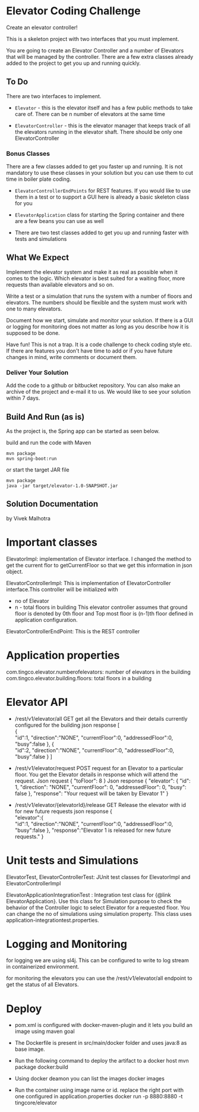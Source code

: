 # Elevator Coding Challenge

Create an elevator controller!

This is a skeleton project with two interfaces that you must implement.

You are going to create an Elevator Controller and a number of Elevators that will be managed by the controller. There are a few extra classes already added to the project to get you up and running quickly.

## To Do

There are two interfaces to implement.

 * `Elevator` - this is the elevator itself and has a few public methods to take care of. There can be n number of elevators at the same time

 * `ElevatorController` - this is the elevator manager that keeps track of all the elevators running in the elevator shaft. There should be only one ElevatorController

### Bonus Classes

There are a few classes added to get you faster up and running. It is not mandatory to use these classes in your solution but you can use them to cut time in boiler plate coding.

 * `ElevatorControllerEndPoints` for REST features. If you would like to use them in a test or to support a GUI here is already a basic skeleton class for you

 * `ElevatorApplication` class for starting the Spring container and there are a few beans you can use as well

 * There are two test classes added to get you up and running faster with tests and simulations

## What We Expect

Implement the elevator system and make it as real as possible when it comes to the logic. Which elevator is best suited for a waiting floor, more requests than available elevators and so on.

Write a test or a simulation that runs the system with a number of floors and elevators. The numbers should be flexible and the system must work with one to many elevators.

Document how we start, simulate and monitor your solution. If there is a GUI or logging for monitoring does not matter as long as you describe how it is supposed to be done.

Have fun! This is not a trap. It is a code challenge to check coding style etc. If there are features you don't have time to add or if you have future changes in mind, write comments or document them.

### Deliver Your Solution

Add the code to a github or bitbucket repository. You can also make an archive of the project and e-mail it to us. We would like to see your solution within 7 days.
 
## Build And Run (as is)

As the project is, the Spring app can be started as seen below.

build and run the code with Maven

    mvn package
    mvn spring-boot:run

or start the target JAR file 

    mvn package
    java -jar target/elevator-1.0-SNAPSHOT.jar

## Solution Documentation
by Vivek Malhotra
# Important classes
ElevatorImpl: implementation of Elevator interface. I changed the method to get the current flor to getCurrentFloor so that we get this information in json object.

ElevatorControllerImpl: This is implementation of ElevatorController interface.This controller will be initialized with
 * no of Elevator
 * n - total floors in building
This elevator controller assumes that ground floor is denoted by 0th floor and Top most floor is (n-1)th floor defined in application configuration.

ElevatorControllerEndPoint: This is the REST controller 


# Application properties
com.tingco.elevator.numberofelevators: number of elevators in the building
com.tingco.elevator.building.floors: total floors in a building

# Elevator API

* /rest/v1/elevator/all GET
get all the Elevators and their details currently configured for the building
json response
[  
   {  
      "id":1,
      "direction":"NONE",
      "currentFloor":0,
      "addressedFloor":0,
      "busy":false
   },
   {  
      "id":2,
      "direction":"NONE",
      "currentFloor":0,
      "addressedFloor":0,
      "busy":false
   }
]


* /rest/v1/elevator/request POST
request for an Elevator to a particular floor. You get the Elevator details in response which will attend the request.
Json request
{
	"toFloor": 8
}
Json response
{
    "elevator": {
        "id": 1,
        "direction": "NONE",
        "currentFloor": 0,
        "addressedFloor": 0,
        "busy": false
    },
    "response": "Your request will be taken by Elevator 1"
}

* /rest/v1/elevator/{elevatorId}/release GET
Release the elevator with id for new future requests
json response
{  
   "elevator":{  
      "id":1,
      "direction":"NONE",
      "currentFloor":0,
      "addressedFloor":0,
      "busy":false
   },
   "response":"Elevator 1 is released for new future requests."
}


# Unit tests and Simulations

ElevatorTest, ElevatorControllerTest: JUnit test classes for ElevatorImpl and ElevatorControllerImpl

ElevatorApplicationIntegrationTest : Integration test class for {@link ElevatorApplication}. Use this class for Simulation purpose to check the behavior of the Controller logic to select Elevator for a requested floor. You can change the no of simulations using simulation property. This class uses application-integrationtest.properties.

# Logging and Monitoring
for logging we are using sl4j. This can be configured to write to log stream in containerized environment.

for monitoring the elevators you can use the /rest/v1/elevator/all endpoint to get the status of all Elevators.

# Deploy
* pom.xml is configured with docker-maven-plugin and it lets you build an image using maven goal 

* The Dockerfile is present in src/main/docker folder and uses java:8 as base image.

* Run the following command to deploy the artifact to a docker host
mvn package docker:build

* Using docker deamon you can list the images
docker images

* Run the container using image name or id. replace the right port with one configured in application.properties 
docker run -p 8880:8880 -t tingcore/elevator
